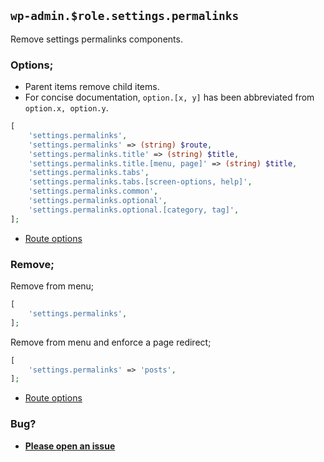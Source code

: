 ## `wp-admin.$role.settings.permalinks`

Remove settings permalinks components.

### Options;

* Parent items remove child items. 
* For concise documentation, `option.[x, y]` has been abbreviated from `option.x, option.y`.

```php
[
    'settings.permalinks',
    'settings.permalinks' => (string) $route,
    'settings.permalinks.title' => (string) $title,
    'settings.permalinks.title.[menu, page]' => (string) $title,
    'settings.permalinks.tabs',
    'settings.permalinks.tabs.[screen-options, help]',
    'settings.permalinks.common',
    'settings.permalinks.optional',
    'settings.permalinks.optional.[category, tag]',
];
```

* [Route options](../route-options.md)

### Remove;

Remove from menu;

```php
[
    'settings.permalinks',
];
```

Remove from menu and enforce a page redirect;

```php
[
    'settings.permalinks' => 'posts',
];
```

* [Route options](../route-options.md)

### Bug?

* **[Please open an issue](https://github.com/soberwp/intervention/issues/new?title=[wp-admin.settings.permalinks]&labels=bug&assignees=darrenjacoby)**
